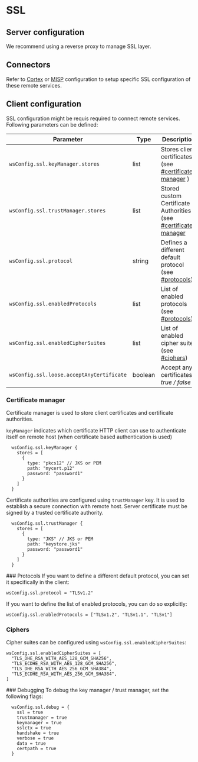 # SSL

## Server configuration

We recommend using a reverse proxy to manage SSL layer.

## Connectors 

Refer to [Cortex](./connectors-cortex.md) or [MISP](./connectors-misp.md) configuration to setup specific SSL configuration of these remote services. 


## Client configuration

SSL configuration might be requis required to connect remote services. Following parameters can be defined: 

| Parameter                                | Type           | Description                          |
| -----------------------------------------| -------------- | ------------------------------------ |
| `wsConfig.ssl.keyManager.stores`         | list           | Stores client certificates (see [#certificate-manager](#certificate-manager) )    |
| `wsConfig.ssl.trustManager.stores`       | list           | Stored custom Certificate Authorities (see [#certificate-manager](#certificate-manager) |
| `wsConfig.ssl.protocol`                  | string         | Defines a different default protocol (see [#protocols](#protocols)) |
| `wsConfig.ssl.enabledProtocols`          | list           | List of enabled protocols (see [#protocols](#protocols)) |
| `wsConfig.ssl.enabledCipherSuites`       | list           | List of enabled cipher suites (see [#ciphers](#ciphers)) |
| `wsConfig.ssl.loose.acceptAnyCertificate`| boolean        | Accept any certificates *true / false* |



### Certificate manager
Certificate manager is used to store client certificates and certificate authorities.

`keyManager` indicates which certificate HTTP client can use to authenticate itself on remote host (when certificate based authentication is used)
```
  wsConfig.ssl.keyManager {
    stores = [
      {
        type: "pkcs12" // JKS or PEM
        path: "mycert.p12"
        password: "password1"
      }
    ]
  }
```

Certificate authorities are configured using `trustManager` key. It is used to establish a secure connection with remote host. Server certificate must be signed by a trusted certificate authority.
```
  wsConfig.ssl.trustManager {
    stores = [
      {
        type: "JKS" // JKS or PEM
        path: "keystore.jks"
        password: "password1"
      }
    ]
  }
```

### Protocols
If you want to define a different default protocol, you can set it specifically in the client:
```
wsConfig.ssl.protocol = "TLSv1.2"
```
If you want to define the list of enabled protocols, you can do so explicitly:
```
wsConfig.ssl.enabledProtocols = ["TLSv1.2", "TLSv1.1", "TLSv1"]
```


###  Ciphers
Cipher suites can be configured using `wsConfig.ssl.enabledCipherSuites`:


```
wsConfig.ssl.enabledCipherSuites = [
  "TLS_DHE_RSA_WITH_AES_128_GCM_SHA256",
  "TLS_ECDHE_RSA_WITH_AES_128_GCM_SHA256",
  "TLS_DHE_RSA_WITH_AES_256_GCM_SHA384",
  "TLS_ECDHE_RSA_WITH_AES_256_GCM_SHA384",
]
```

### Debugging
To debug the key manager / trust manager, set the following flags:
```
  wsConfig.ssl.debug = {
    ssl = true
    trustmanager = true
    keymanager = true
    sslctx = true
    handshake = true
    verbose = true
    data = true
    certpath = true
  }
```